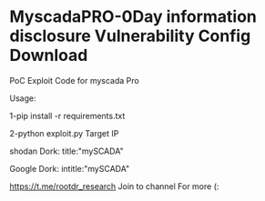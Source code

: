 # MyscadaPRO-0Day information disclosure Vulnerability Config Download 
PoC Exploit Code for myscada Pro 


Usage: 


1-pip install -r requirements.txt





2-python exploit.py Target IP





shodan Dork: title:"mySCADA"


Google Dork: intitle:"mySCADA"


https://t.me/rootdr_research Join to channel For more (:
